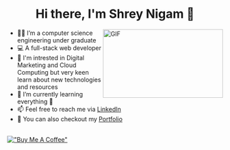 <h1 align="center"> Hi there, I'm Shrey Nigam 👋</h1>

<img align="right" alt="GIF" src="https://user-images.githubusercontent.com/54352598/178420933-0702e404-13a0-4459-8db4-691aee4a6f14.gif" width="280" height="160" />

- 👨‍🎓 I’m a computer science engineering under graduate
- 💻 A full-stack web developer
- 👯 I'm intrested in Digital Marketing and Cloud Computing but very keen learn about new technologies and resources
- 🌱 I’m currently learning everything 🤣
- 📫 Feel free to reach me via [LinkedIn](https://www.linkedin.com/in/shrey-nigam-710b3983/)
- 🤗 You can also checkout my [Portfolio](https://shrey6162.netlify.app/)
<br><br>
<!-- <img height="120" alt="Thanks for visiting me" width="200%" src="https://raw.githubusercontent.com/BrunnerLivio/brunnerlivio/master/images/marquee.svg" /> -->
<!--<p align="center"><a href="https://rzp.io/i/QZcOYt6bOa" target="_blank"><img height="20%" width="20%" src="https://user-images.githubusercontent.com/54352598/121683049-7a643180-cada-11eb-9c9a-20bdaed9b71a.jpg"/></a></p> -->
[!["Buy Me A Coffee"](https://www.buymeacoffee.com/assets/img/custom_images/orange_img.png)](https://www.buymeacoffee.com/shreynigam)
